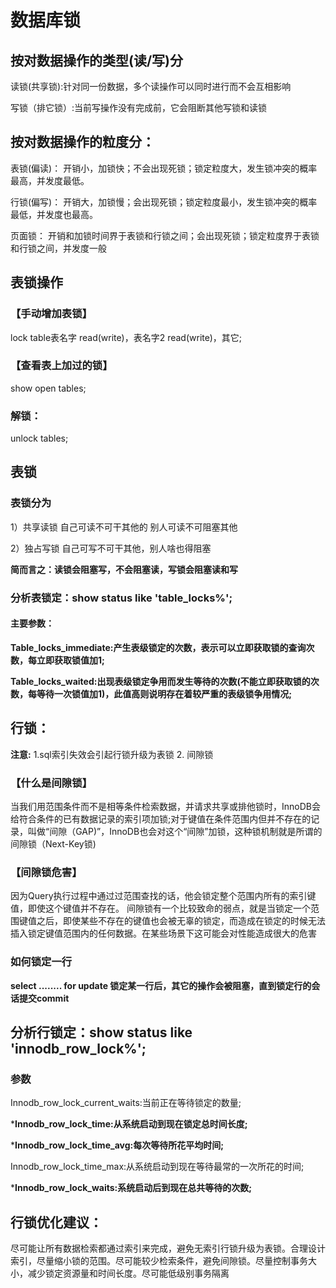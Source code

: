 # 数据库锁
## 按对数据操作的类型(读/写)分
读锁(共享锁):针对同一份数据，多个读操作可以同时进行而不会互相影响

写锁（排它锁）:当前写操作没有完成前，它会阻断其他写锁和读锁

## 按对数据操作的粒度分：
表锁(偏读)：
开销小，加锁快；不会出现死锁；锁定粒度大，发生锁冲突的概率最高，并发度最低。

行锁(偏写)：
开销大，加锁慢；会出现死锁；锁定粒度最小，发生锁冲突的概率最低，并发度也最高。

页面锁：
开销和加锁时间界于表锁和行锁之间；会出现死锁；锁定粒度界于表锁和行锁之间，并发度一般

## 表锁操作
### 【手动增加表锁】
lock table表名字 read(write)，表名字2 read(write)，其它;
### 【查看表上加过的锁】
 show open tables;
### 解锁：
unlock tables;

## 表锁
### 表锁分为
1）共享读锁 自己可读不可干其他的 别人可读不可阻塞其他

2）独占写锁 自己可写不可干其他，别人啥也得阻塞

 **简而言之：读锁会阻塞写，不会阻塞读，写锁会阻塞读和写**

### 分析表锁定：show status like 'table_locks%';
#### 主要参数：
**Table_locks_immediate:产生表级锁定的次数，表示可以立即获取锁的查询次数，每立即获取锁值加1;**

**Table_locks_waited:出现表级锁定争用而发生等待的次数(不能立即获取锁的次数，每等待一次锁值加1)，此值高则说明存在着较严重的表级锁争用情况;**

## 行锁：	
**注意:**
1.sql索引失效会引起行锁升级为表锁  2. 间隙锁
### 【什么是间隙锁】
当我们用范围条件而不是相等条件检索数据，并请求共享或排他锁时，InnoDB会给符合条件的已有数据记录的索引项加锁;对于键值在条件范围内但并不存在的记录，叫做“间隙（GAP)”，InnoDB也会对这个“间隙”加锁，这种锁机制就是所谓的间隙锁（Next-Key锁)
### 【间隙锁危害】
因为Query执行过程中通过过范围查找的话，他会锁定整个范围内所有的索引键值，即使这个键值并不存在。
间隙锁有一个比较致命的弱点，就是当锁定一个范围键值之后，即使某些不存在的键值也会被无辜的锁定，而造成在锁定的时候无法插入锁定键值范围内的任何数据。在某些场景下这可能会对性能造成很大的危害

### 如何锁定一行
**select ........ for update 锁定某一行后，其它的操作会被阻塞，直到锁定行的会话提交commit**

## 分析行锁定：show status like 'innodb_row_lock%';
### 参数
Innodb_row_lock_current_waits:当前正在等待锁定的数量;

***Innodb_row_lock_time:从系统启动到现在锁定总时间长度;**

***Innodb_row_lock_time_avg:每次等待所花平均时间;**

Innodb_row_lock_time_max:从系统启动到现在等待最常的一次所花的时间;

***Innodb_row_lock_waits:系统启动后到现在总共等待的次数;**
## 行锁优化建议：
 尽可能让所有数据检索都通过索引来完成，避免无索引行锁升级为表锁。合理设计索引，尽量缩小锁的范围。尽可能较少检索条件，避免间隙锁。尽量控制事务大小，减少锁定资源量和时间长度。尽可能低级别事务隔离
